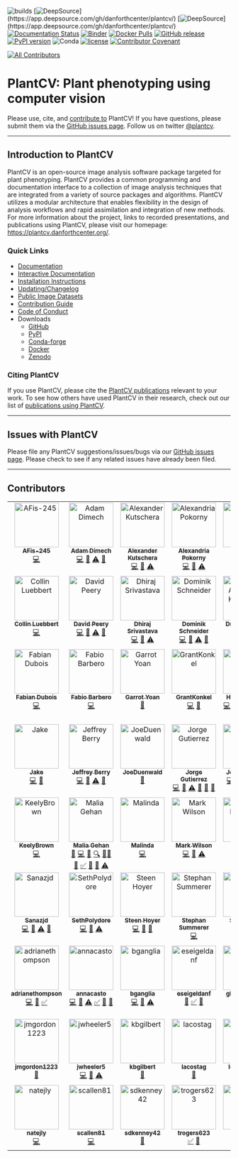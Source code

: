 ![builds](https://github.com/danforthcenter/plantcv/workflows/builds/badge.svg)
[![DeepSource](https://app.deepsource.com/gh/danforthcenter/plantcv.svg/?label=code+coverage&show_trend=true&token=og8rSyKxywOCGkIk8UNiF7B_)](https://app.deepsource.com/gh/danforthcenter/plantcv/)
[![DeepSource](https://app.deepsource.com/gh/danforthcenter/plantcv.svg/?label=active+issues&show_trend=true&token=og8rSyKxywOCGkIk8UNiF7B_)](https://app.deepsource.com/gh/danforthcenter/plantcv/)
[![Documentation Status](https://readthedocs.org/projects/plantcv/badge/?version=stable)](https://plantcv.readthedocs.io/en/stable/?badge=stable)
[![Binder](https://mybinder.org/badge_logo.svg)](https://mybinder.org/v2/gh/danforthcenter/plantcv-binder.git/master?filepath=index.ipynb)
[![Docker Pulls](https://img.shields.io/docker/pulls/danforthcenter/plantcv.svg)](https://hub.docker.com/r/danforthcenter/plantcv/)
[![GitHub release](https://img.shields.io/github/release/danforthcenter/plantcv.svg)](https://github.com/danforthcenter/plantcv/releases)
[![PyPI version](https://badge.fury.io/py/plantcv.svg)](https://badge.fury.io/py/plantcv)
![Conda](https://img.shields.io/conda/v/conda-forge/plantcv)
[![license](https://img.shields.io/github/license/danforthcenter/plantcv.svg)](https://github.com/danforthcenter/plantcv/blob/main/LICENSE)
[![Contributor Covenant](https://img.shields.io/badge/Contributor%20Covenant-2.1-4baaaa.svg)](docs/CODE_OF_CONDUCT.md)
<!-- ALL-CONTRIBUTORS-BADGE:START - Do not remove or modify this section -->
[![All Contributors](https://img.shields.io/badge/all_contributors-63-orange.svg?style=flat-square)](#contributors-)
<!-- ALL-CONTRIBUTORS-BADGE:END -->

# PlantCV: Plant phenotyping using computer vision

Please use, cite, and [contribute to](http://plantcv.readthedocs.io/en/latest/CONTRIBUTING/) PlantCV!
If you have questions, please submit them via the
[GitHub issues page](https://github.com/danforthcenter/plantcv/issues).
Follow us on twitter [@plantcv](https://twitter.com/plantcv).

***

## Introduction to PlantCV

PlantCV is an open-source image analysis software package targeted for plant phenotyping. PlantCV provides a common
programming and documentation interface to a collection of image analysis techniques that are integrated from a variety
of source packages and algorithms. PlantCV utilizes a modular architecture that enables flexibility in the design of
analysis workflows and rapid assimilation and integration of new methods. For more information about the project,
links to recorded presentations, and publications using PlantCV, please visit our homepage: 
<https://plantcv.danforthcenter.org/>.

### Quick Links

* [Documentation](http://plantcv.readthedocs.io/)
* [Interactive Documentation](https://mybinder.org/v2/gh/danforthcenter/plantcv-binder.git/master?filepath=index.ipynb)
* [Installation Instructions](https://plantcv.readthedocs.io/en/stable/installation/)
* [Updating/Changelog](https://plantcv.readthedocs.io/en/stable/updating/)
* [Public Image Datasets](http://plantcv.danforthcenter.org/pages/data.html)
* [Contribution Guide](https://plantcv.readthedocs.io/en/stable/CONTRIBUTING/)
* [Code of Conduct](https://plantcv.readthedocs.io/en/stable/CODE_OF_CONDUCT/)
* Downloads
  * [GitHub](https://github.com/danforthcenter/plantcv)
  * [PyPI](https://pypi.org/project/plantcv/)
  * [Conda-forge](https://anaconda.org/conda-forge/plantcv)
  * [Docker](https://hub.docker.com/r/danforthcenter/plantcv)
  * [Zenodo](https://doi.org/10.5281/zenodo.595522)

### Citing PlantCV

If you use PlantCV, please cite the [PlantCV publications](https://plantcv.danforthcenter.org/#plantcv-publications)
relevant to your work. To see how others have used PlantCV in their research, check out our list of 
[publications using PlantCV](https://plantcv.danforthcenter.org/#publications-using-plantcv).

***

## Issues with PlantCV

Please file any PlantCV suggestions/issues/bugs via our 
[GitHub issues page](https://github.com/danforthcenter/plantcv/issues). Please check to see if any related 
issues have already been filed.

***

## Contributors

<!-- ALL-CONTRIBUTORS-LIST:START - Do not remove or modify this section -->
<!-- prettier-ignore-start -->
<!-- markdownlint-disable -->
<table>
  <tbody>
    <tr>
      <td align="center" valign="top" width="14.28%"><a href="https://github.com/AFis-245"><img src="https://avatars.githubusercontent.com/u/145135602?v=4?s=100" width="100px;" alt="AFis-245"/><br /><sub><b>AFis-245</b></sub></a><br /><a href="https://github.com/danforthcenter/plantcv/commits?author=AFis-245" title="Code">💻</a></td>
      <td align="center" valign="top" width="14.28%"><a href="https://www.adonline.id.au/"><img src="https://avatars.githubusercontent.com/u/5926320?v=4?s=100" width="100px;" alt="Adam Dimech"/><br /><sub><b>Adam Dimech</b></sub></a><br /><a href="https://github.com/danforthcenter/plantcv/commits?author=AdamDimech" title="Code">💻</a> <a href="https://github.com/danforthcenter/plantcv/commits?author=AdamDimech" title="Documentation">📖</a> <a href="https://github.com/danforthcenter/plantcv/commits?author=AdamDimech" title="Tests">⚠️</a> <a href="#ideas-AdamDimech" title="Ideas, Planning, & Feedback">🤔</a></td>
      <td align="center" valign="top" width="14.28%"><a href="https://alexanderkutschera.com/"><img src="https://avatars.githubusercontent.com/u/20026476?v=4?s=100" width="100px;" alt="Alexander Kutschera"/><br /><sub><b>Alexander Kutschera</b></sub></a><br /><a href="https://github.com/danforthcenter/plantcv/commits?author=vektorious" title="Code">💻</a> <a href="https://github.com/danforthcenter/plantcv/commits?author=vektorious" title="Documentation">📖</a> <a href="https://github.com/danforthcenter/plantcv/commits?author=vektorious" title="Tests">⚠️</a></td>
      <td align="center" valign="top" width="14.28%"><a href="https://github.com/aapokor"><img src="https://avatars.githubusercontent.com/u/39534960?v=4?s=100" width="100px;" alt="Alexandria Pokorny"/><br /><sub><b>Alexandria Pokorny</b></sub></a><br /><a href="https://github.com/danforthcenter/plantcv/commits?author=aapokor" title="Code">💻</a> <a href="https://github.com/danforthcenter/plantcv/commits?author=aapokor" title="Documentation">📖</a> <a href="https://github.com/danforthcenter/plantcv/commits?author=aapokor" title="Tests">⚠️</a></td>
      <td align="center" valign="top" width="14.28%"><a href="https://github.com/AzlinII"><img src="https://avatars.githubusercontent.com/u/15007726?v=4?s=100" width="100px;" alt="Andy Lin"/><br /><sub><b>Andy Lin</b></sub></a><br /><a href="https://github.com/danforthcenter/plantcv/commits?author=AzlinII" title="Code">💻</a></td>
      <td align="center" valign="top" width="14.28%"><a href="http://calizarr.github.io/resume"><img src="https://avatars.githubusercontent.com/u/3262069?v=4?s=100" width="100px;" alt="Cesar Lizarraga"/><br /><sub><b>Cesar Lizarraga</b></sub></a><br /><a href="https://github.com/danforthcenter/plantcv/commits?author=calizarr" title="Code">💻</a> <a href="https://github.com/danforthcenter/plantcv/commits?author=calizarr" title="Documentation">📖</a> <a href="https://github.com/danforthcenter/plantcv/commits?author=calizarr" title="Tests">⚠️</a></td>
      <td align="center" valign="top" width="14.28%"><a href="https://github.com/clhendrikse"><img src="https://avatars.githubusercontent.com/u/70405404?v=4?s=100" width="100px;" alt="Chloe Hendrikse"/><br /><sub><b>Chloe Hendrikse</b></sub></a><br /><a href="#tutorial-clhendrikse" title="Tutorials">✅</a> <a href="https://github.com/danforthcenter/plantcv/commits?author=clhendrikse" title="Documentation">📖</a></td>
    </tr>
    <tr>
      <td align="center" valign="top" width="14.28%"><a href="https://github.com/cluebbert"><img src="https://avatars.githubusercontent.com/u/47461392?v=4?s=100" width="100px;" alt="Collin Luebbert"/><br /><sub><b>Collin Luebbert</b></sub></a><br /><a href="https://github.com/danforthcenter/plantcv/commits?author=cluebbert" title="Code">💻</a></td>
      <td align="center" valign="top" width="14.28%"><a href="https://www.linkedin.com/in/david-peery-344882126/"><img src="https://avatars.githubusercontent.com/u/63679152?v=4?s=100" width="100px;" alt="David Peery"/><br /><sub><b>David Peery</b></sub></a><br /><a href="https://github.com/danforthcenter/plantcv/commits?author=jdavidpeery" title="Code">💻</a> <a href="https://github.com/danforthcenter/plantcv/commits?author=jdavidpeery" title="Documentation">📖</a> <a href="https://github.com/danforthcenter/plantcv/commits?author=jdavidpeery" title="Tests">⚠️</a> <a href="#ideas-jdavidpeery" title="Ideas, Planning, & Feedback">🤔</a></td>
      <td align="center" valign="top" width="14.28%"><a href="https://github.com/dhiraj-ms"><img src="https://avatars.githubusercontent.com/u/39856917?v=4?s=100" width="100px;" alt="Dhiraj Srivastava"/><br /><sub><b>Dhiraj Srivastava</b></sub></a><br /><a href="https://github.com/danforthcenter/plantcv/commits?author=dhiraj-ms" title="Code">💻</a> <a href="https://github.com/danforthcenter/plantcv/commits?author=dhiraj-ms" title="Documentation">📖</a> <a href="https://github.com/danforthcenter/plantcv/commits?author=dhiraj-ms" title="Tests">⚠️</a></td>
      <td align="center" valign="top" width="14.28%"><a href="https://data-folks.masto.host/@dschneiderch"><img src="https://avatars.githubusercontent.com/u/7461221?v=4?s=100" width="100px;" alt="Dominik Schneider"/><br /><sub><b>Dominik Schneider</b></sub></a><br /><a href="https://github.com/danforthcenter/plantcv/commits?author=dschneiderch" title="Code">💻</a> <a href="https://github.com/danforthcenter/plantcv/commits?author=dschneiderch" title="Documentation">📖</a> <a href="https://github.com/danforthcenter/plantcv/commits?author=dschneiderch" title="Tests">⚠️</a> <a href="#ideas-dschneiderch" title="Ideas, Planning, & Feedback">🤔</a></td>
      <td align="center" valign="top" width="14.28%"><a href="https://rayngrowingsystems.com/"><img src="https://avatars.githubusercontent.com/u/129968640?v=4?s=100" width="100px;" alt="Dr. Alexander Kutschera"/><br /><sub><b>Dr. Alexander Kutschera</b></sub></a><br /><a href="https://github.com/danforthcenter/plantcv/commits?author=rayn-alex" title="Code">💻</a> <a href="https://github.com/danforthcenter/plantcv/issues?q=author%3Arayn-alex" title="Bug reports">🐛</a> <a href="#question-rayn-alex" title="Answering Questions">💬</a></td>
      <td align="center" valign="top" width="14.28%"><a href="https://github.com/emmanuel-ferdman"><img src="https://avatars.githubusercontent.com/u/35470921?v=4?s=100" width="100px;" alt="Emmanuel Ferdman"/><br /><sub><b>Emmanuel Ferdman</b></sub></a><br /><a href="https://github.com/danforthcenter/plantcv/issues?q=author%3Aemmanuel-ferdman" title="Bug reports">🐛</a> <a href="https://github.com/danforthcenter/plantcv/commits?author=emmanuel-ferdman" title="Documentation">📖</a></td>
      <td align="center" valign="top" width="14.28%"><a href="https://github.com/ic"><img src="https://avatars.githubusercontent.com/u/64160?v=4?s=100" width="100px;" alt="Eric Platon"/><br /><sub><b>Eric Platon</b></sub></a><br /><a href="https://github.com/danforthcenter/plantcv/commits?author=ic" title="Code">💻</a> <a href="https://github.com/danforthcenter/plantcv/commits?author=ic" title="Documentation">📖</a> <a href="https://github.com/danforthcenter/plantcv/commits?author=ic" title="Tests">⚠️</a></td>
    </tr>
    <tr>
      <td align="center" valign="top" width="14.28%"><a href="https://www.datamaplab.com"><img src="https://avatars.githubusercontent.com/u/2442821?v=4?s=100" width="100px;" alt="Fabian Dubois"/><br /><sub><b>Fabian Dubois</b></sub></a><br /><a href="https://github.com/danforthcenter/plantcv/commits?author=fabid" title="Code">💻</a></td>
      <td align="center" valign="top" width="14.28%"><a href="https://fabiobarbero.eu"><img src="https://avatars.githubusercontent.com/u/20724986?v=4?s=100" width="100px;" alt="Fabio Barbero"/><br /><sub><b>Fabio Barbero</b></sub></a><br /><a href="https://github.com/danforthcenter/plantcv/commits?author=fbarbe00" title="Code">💻</a></td>
      <td align="center" valign="top" width="14.28%"><a href="https://github.com/ygarrot"><img src="https://avatars.githubusercontent.com/u/33935239?v=4?s=100" width="100px;" alt="Garrot Yoan"/><br /><sub><b>Garrot Yoan</b></sub></a><br /><a href="https://github.com/danforthcenter/plantcv/commits?author=ygarrot" title="Documentation">📖</a></td>
      <td align="center" valign="top" width="14.28%"><a href="https://github.com/GrantKonkel"><img src="https://avatars.githubusercontent.com/u/78433847?v=4?s=100" width="100px;" alt="GrantKonkel"/><br /><sub><b>GrantKonkel</b></sub></a><br /><a href="https://github.com/danforthcenter/plantcv/commits?author=GrantKonkel" title="Code">💻</a> <a href="https://github.com/danforthcenter/plantcv/commits?author=GrantKonkel" title="Documentation">📖</a></td>
      <td align="center" valign="top" width="14.28%"><a href="https://github.com/HaleySchuhl"><img src="https://avatars.githubusercontent.com/u/44006936?v=4?s=100" width="100px;" alt="Haley Schuhl"/><br /><sub><b>Haley Schuhl</b></sub></a><br /><a href="https://github.com/danforthcenter/plantcv/commits?author=HaleySchuhl" title="Code">💻</a> <a href="https://github.com/danforthcenter/plantcv/commits?author=HaleySchuhl" title="Documentation">📖</a> <a href="#maintenance-HaleySchuhl" title="Maintenance">🚧</a> <a href="#tutorial-HaleySchuhl" title="Tutorials">✅</a> <a href="https://github.com/danforthcenter/plantcv/commits?author=HaleySchuhl" title="Tests">⚠️</a> <a href="#talk-HaleySchuhl" title="Talks">📢</a> <a href="#ideas-HaleySchuhl" title="Ideas, Planning, & Feedback">🤔</a> <a href="#question-HaleySchuhl" title="Answering Questions">💬</a></td>
      <td align="center" valign="top" width="14.28%"><a href="https://github.com/hkmanching"><img src="https://avatars.githubusercontent.com/u/8751385?v=4?s=100" width="100px;" alt="Heather Manching"/><br /><sub><b>Heather Manching</b></sub></a><br /><a href="https://github.com/danforthcenter/plantcv/issues?q=author%3Ahkmanching" title="Bug reports">🐛</a></td>
      <td align="center" valign="top" width="14.28%"><a href="https://github.com/DannieSheng"><img src="https://avatars.githubusercontent.com/u/28633120?v=4?s=100" width="100px;" alt="Hudanyun Sheng"/><br /><sub><b>Hudanyun Sheng</b></sub></a><br /><a href="https://github.com/danforthcenter/plantcv/commits?author=DannieSheng" title="Code">💻</a> <a href="https://github.com/danforthcenter/plantcv/commits?author=DannieSheng" title="Documentation">📖</a> <a href="https://github.com/danforthcenter/plantcv/commits?author=DannieSheng" title="Tests">⚠️</a> <a href="#ideas-DannieSheng" title="Ideas, Planning, & Feedback">🤔</a></td>
    </tr>
    <tr>
      <td align="center" valign="top" width="14.28%"><a href="https://jakejasper.xyz"><img src="https://avatars.githubusercontent.com/u/35571955?v=4?s=100" width="100px;" alt="Jake"/><br /><sub><b>Jake</b></sub></a><br /><a href="https://github.com/danforthcenter/plantcv/commits?author=Jake-Jasper" title="Code">💻</a> <a href="https://github.com/danforthcenter/plantcv/commits?author=Jake-Jasper" title="Documentation">📖</a></td>
      <td align="center" valign="top" width="14.28%"><a href="https://github.com/jberry47"><img src="https://avatars.githubusercontent.com/u/20114985?v=4?s=100" width="100px;" alt="Jeffrey Berry"/><br /><sub><b>Jeffrey Berry</b></sub></a><br /><a href="https://github.com/danforthcenter/plantcv/commits?author=jberry47" title="Code">💻</a> <a href="https://github.com/danforthcenter/plantcv/commits?author=jberry47" title="Documentation">📖</a> <a href="https://github.com/danforthcenter/plantcv/commits?author=jberry47" title="Tests">⚠️</a> <a href="#ideas-jberry47" title="Ideas, Planning, & Feedback">🤔</a></td>
      <td align="center" valign="top" width="14.28%"><a href="https://github.com/JoeDuenwald"><img src="https://avatars.githubusercontent.com/u/101900627?v=4?s=100" width="100px;" alt="JoeDuenwald"/><br /><sub><b>JoeDuenwald</b></sub></a><br /><a href="https://github.com/danforthcenter/plantcv/commits?author=JoeDuenwald" title="Documentation">📖</a></td>
      <td align="center" valign="top" width="14.28%"><a href="https://sites.google.com/view/jorge-gutierrezor/home"><img src="https://avatars.githubusercontent.com/u/26798565?v=4?s=100" width="100px;" alt="Jorge Gutierrez"/><br /><sub><b>Jorge Gutierrez</b></sub></a><br /><a href="https://github.com/danforthcenter/plantcv/commits?author=JorgeGtz" title="Code">💻</a> <a href="https://github.com/danforthcenter/plantcv/commits?author=JorgeGtz" title="Documentation">📖</a> <a href="https://github.com/danforthcenter/plantcv/commits?author=JorgeGtz" title="Tests">⚠️</a> <a href="#talk-JorgeGtz" title="Talks">📢</a> <a href="#ideas-JorgeGtz" title="Ideas, Planning, & Feedback">🤔</a> <a href="#question-JorgeGtz" title="Answering Questions">💬</a></td>
      <td align="center" valign="top" width="14.28%"><a href="https://github.com/joshqsumner"><img src="https://avatars.githubusercontent.com/u/51797700?v=4?s=100" width="100px;" alt="Josh Sumner"/><br /><sub><b>Josh Sumner</b></sub></a><br /><a href="https://github.com/danforthcenter/plantcv/commits?author=joshqsumner" title="Code">💻</a> <a href="https://github.com/danforthcenter/plantcv/commits?author=joshqsumner" title="Documentation">📖</a> <a href="https://github.com/danforthcenter/plantcv/commits?author=joshqsumner" title="Tests">⚠️</a> <a href="#tutorial-joshqsumner" title="Tutorials">✅</a> <a href="#ideas-joshqsumner" title="Ideas, Planning, & Feedback">🤔</a></td>
      <td align="center" valign="top" width="14.28%"><a href="https://github.com/kaitlynrying"><img src="https://avatars.githubusercontent.com/u/156353832?v=4?s=100" width="100px;" alt="Kaitlyn Ying"/><br /><sub><b>Kaitlyn Ying</b></sub></a><br /><a href="https://github.com/danforthcenter/plantcv/commits?author=kaitlynrying" title="Code">💻</a></td>
      <td align="center" valign="top" width="14.28%"><a href="https://www.danforthcenter.org/our-work/core-facilities/phenotyping/"><img src="https://avatars.githubusercontent.com/u/58490237?v=4?s=100" width="100px;" alt="Katie Murphy"/><br /><sub><b>Katie Murphy</b></sub></a><br /><a href="https://github.com/danforthcenter/plantcv/commits?author=kmurphy61" title="Documentation">📖</a> <a href="#tutorial-kmurphy61" title="Tutorials">✅</a> <a href="#talk-kmurphy61" title="Talks">📢</a> <a href="#ideas-kmurphy61" title="Ideas, Planning, & Feedback">🤔</a> <a href="#promotion-kmurphy61" title="Promotion">📣</a></td>
    </tr>
    <tr>
      <td align="center" valign="top" width="14.28%"><a href="https://github.com/k034b363"><img src="https://avatars.githubusercontent.com/u/156026125?v=4?s=100" width="100px;" alt="KeelyBrown"/><br /><sub><b>KeelyBrown</b></sub></a><br /><a href="https://github.com/danforthcenter/plantcv/commits?author=k034b363" title="Code">💻</a></td>
      <td align="center" valign="top" width="14.28%"><a href="http://gehan-lab.org"><img src="https://avatars.githubusercontent.com/u/6978303?v=4?s=100" width="100px;" alt="Malia Gehan"/><br /><sub><b>Malia Gehan</b></sub></a><br /><a href="#projectManagement-maliagehan" title="Project Management">📆</a> <a href="https://github.com/danforthcenter/plantcv/commits?author=maliagehan" title="Code">💻</a> <a href="https://github.com/danforthcenter/plantcv/commits?author=maliagehan" title="Documentation">📖</a> <a href="#fundingFinding-maliagehan" title="Funding Finding">🔍</a> <a href="#mentoring-maliagehan" title="Mentoring">🧑‍🏫</a> <a href="#talk-maliagehan" title="Talks">📢</a> <a href="#tutorial-maliagehan" title="Tutorials">✅</a> <a href="#ideas-maliagehan" title="Ideas, Planning, & Feedback">🤔</a> <a href="#question-maliagehan" title="Answering Questions">💬</a> <a href="https://github.com/danforthcenter/plantcv/commits?author=maliagehan" title="Tests">⚠️</a></td>
      <td align="center" valign="top" width="14.28%"><a href="https://github.com/maldil"><img src="https://avatars.githubusercontent.com/u/20140049?v=4?s=100" width="100px;" alt="Malinda"/><br /><sub><b>Malinda</b></sub></a><br /><a href="https://github.com/danforthcenter/plantcv/commits?author=maldil" title="Code">💻</a></td>
      <td align="center" valign="top" width="14.28%"><a href="https://github.com/afinit"><img src="https://avatars.githubusercontent.com/u/6353304?v=4?s=100" width="100px;" alt="Mark Wilson"/><br /><sub><b>Mark Wilson</b></sub></a><br /><a href="https://github.com/danforthcenter/plantcv/commits?author=afinit" title="Code">💻</a> <a href="https://github.com/danforthcenter/plantcv/commits?author=afinit" title="Documentation">📖</a> <a href="https://github.com/danforthcenter/plantcv/commits?author=afinit" title="Tests">⚠️</a></td>
      <td align="center" valign="top" width="14.28%"><a href="https://github.com/mlohbihler"><img src="https://avatars.githubusercontent.com/u/1182059?v=4?s=100" width="100px;" alt="Matthew Lohbihler"/><br /><sub><b>Matthew Lohbihler</b></sub></a><br /><a href="https://github.com/danforthcenter/plantcv/issues?q=author%3Amlohbihler" title="Bug reports">🐛</a> <a href="https://github.com/danforthcenter/plantcv/commits?author=mlohbihler" title="Documentation">📖</a></td>
      <td align="center" valign="top" width="14.28%"><a href="https://github.com/maxjfeldman"><img src="https://avatars.githubusercontent.com/u/6977566?v=4?s=100" width="100px;" alt="Max"/><br /><sub><b>Max</b></sub></a><br /><a href="https://github.com/danforthcenter/plantcv/commits?author=maxjfeldman" title="Code">💻</a> <a href="https://github.com/danforthcenter/plantcv/commits?author=maxjfeldman" title="Documentation">📖</a> <a href="#ideas-maxjfeldman" title="Ideas, Planning, & Feedback">🤔</a></td>
      <td align="center" valign="top" width="14.28%"><a href="http://danforthcenter.org"><img src="https://avatars.githubusercontent.com/u/6233508?v=4?s=100" width="100px;" alt="Noah Fahlgren"/><br /><sub><b>Noah Fahlgren</b></sub></a><br /><a href="#projectManagement-nfahlgren" title="Project Management">📆</a> <a href="https://github.com/danforthcenter/plantcv/commits?author=nfahlgren" title="Code">💻</a> <a href="https://github.com/danforthcenter/plantcv/commits?author=nfahlgren" title="Documentation">📖</a> <a href="https://github.com/danforthcenter/plantcv/commits?author=nfahlgren" title="Tests">⚠️</a> <a href="#fundingFinding-nfahlgren" title="Funding Finding">🔍</a> <a href="#mentoring-nfahlgren" title="Mentoring">🧑‍🏫</a> <a href="#talk-nfahlgren" title="Talks">📢</a> <a href="#tutorial-nfahlgren" title="Tutorials">✅</a> <a href="#ideas-nfahlgren" title="Ideas, Planning, & Feedback">🤔</a> <a href="#question-nfahlgren" title="Answering Questions">💬</a></td>
    </tr>
    <tr>
      <td align="center" valign="top" width="14.28%"><a href="https://github.com/Sanazjd"><img src="https://avatars.githubusercontent.com/u/40071989?v=4?s=100" width="100px;" alt="Sanazjd"/><br /><sub><b>Sanazjd</b></sub></a><br /><a href="https://github.com/danforthcenter/plantcv/commits?author=Sanazjd" title="Code">💻</a> <a href="https://github.com/danforthcenter/plantcv/commits?author=Sanazjd" title="Documentation">📖</a> <a href="https://github.com/danforthcenter/plantcv/commits?author=Sanazjd" title="Tests">⚠️</a> <a href="#ideas-Sanazjd" title="Ideas, Planning, & Feedback">🤔</a></td>
      <td align="center" valign="top" width="14.28%"><a href="https://github.com/SethPolydore"><img src="https://avatars.githubusercontent.com/u/65034463?v=4?s=100" width="100px;" alt="SethPolydore"/><br /><sub><b>SethPolydore</b></sub></a><br /><a href="https://github.com/danforthcenter/plantcv/commits?author=SethPolydore" title="Code">💻</a> <a href="https://github.com/danforthcenter/plantcv/commits?author=SethPolydore" title="Documentation">📖</a> <a href="https://github.com/danforthcenter/plantcv/commits?author=SethPolydore" title="Tests">⚠️</a></td>
      <td align="center" valign="top" width="14.28%"><a href="https://orcid.org/0000-0002-1338-8900"><img src="https://avatars.githubusercontent.com/u/2046665?v=4?s=100" width="100px;" alt="Steen Hoyer"/><br /><sub><b>Steen Hoyer</b></sub></a><br /><a href="https://github.com/danforthcenter/plantcv/commits?author=jshoyer" title="Code">💻</a> <a href="https://github.com/danforthcenter/plantcv/commits?author=jshoyer" title="Documentation">📖</a> <a href="#ideas-jshoyer" title="Ideas, Planning, & Feedback">🤔</a></td>
      <td align="center" valign="top" width="14.28%"><a href="https://github.com/stiphyMT"><img src="https://avatars.githubusercontent.com/u/15986230?v=4?s=100" width="100px;" alt="Stephan Summerer"/><br /><sub><b>Stephan Summerer</b></sub></a><br /><a href="https://github.com/danforthcenter/plantcv/commits?author=stiphyMT" title="Code">💻</a></td>
      <td align="center" valign="top" width="14.28%"><a href="https://github.com/stevenhwu"><img src="https://avatars.githubusercontent.com/u/1005078?v=4?s=100" width="100px;" alt="Steven Wu"/><br /><sub><b>Steven Wu</b></sub></a><br /><a href="https://github.com/danforthcenter/plantcv/commits?author=stevenhwu" title="Code">💻</a></td>
      <td align="center" valign="top" width="14.28%"><a href="https://github.com/Stylopidae1793"><img src="https://avatars.githubusercontent.com/u/128506162?v=4?s=100" width="100px;" alt="Stylopidae1793"/><br /><sub><b>Stylopidae1793</b></sub></a><br /><a href="https://github.com/danforthcenter/plantcv/commits?author=Stylopidae1793" title="Documentation">📖</a></td>
      <td align="center" valign="top" width="14.28%"><a href="https://tj-schultz.github.io/"><img src="https://avatars.githubusercontent.com/u/73593696?v=4?s=100" width="100px;" alt="TJ Schultz"/><br /><sub><b>TJ Schultz</b></sub></a><br /><a href="https://github.com/danforthcenter/plantcv/commits?author=tj-schultz" title="Code">💻</a> <a href="https://github.com/danforthcenter/plantcv/issues?q=author%3Atj-schultz" title="Bug reports">🐛</a></td>
    </tr>
    <tr>
      <td align="center" valign="top" width="14.28%"><a href="https://github.com/adrianethompson"><img src="https://avatars.githubusercontent.com/u/85243018?v=4?s=100" width="100px;" alt="adrianethompson"/><br /><sub><b>adrianethompson</b></sub></a><br /><a href="https://github.com/danforthcenter/plantcv/commits?author=adrianethompson" title="Code">💻</a> <a href="https://github.com/danforthcenter/plantcv/commits?author=adrianethompson" title="Documentation">📖</a> <a href="#tutorial-adrianethompson" title="Tutorials">✅</a></td>
      <td align="center" valign="top" width="14.28%"><a href="https://github.com/annacasto"><img src="https://avatars.githubusercontent.com/u/61164490?v=4?s=100" width="100px;" alt="annacasto"/><br /><sub><b>annacasto</b></sub></a><br /><a href="https://github.com/danforthcenter/plantcv/commits?author=annacasto" title="Code">💻</a> <a href="https://github.com/danforthcenter/plantcv/commits?author=annacasto" title="Documentation">📖</a> <a href="https://github.com/danforthcenter/plantcv/commits?author=annacasto" title="Tests">⚠️</a> <a href="#tutorial-annacasto" title="Tutorials">✅</a> <a href="#talk-annacasto" title="Talks">📢</a> <a href="#ideas-annacasto" title="Ideas, Planning, & Feedback">🤔</a></td>
      <td align="center" valign="top" width="14.28%"><a href="https://github.com/bganglia"><img src="https://avatars.githubusercontent.com/u/48276939?v=4?s=100" width="100px;" alt="bganglia"/><br /><sub><b>bganglia</b></sub></a><br /><a href="https://github.com/danforthcenter/plantcv/commits?author=bganglia" title="Code">💻</a> <a href="https://github.com/danforthcenter/plantcv/commits?author=bganglia" title="Documentation">📖</a> <a href="https://github.com/danforthcenter/plantcv/commits?author=bganglia" title="Tests">⚠️</a></td>
      <td align="center" valign="top" width="14.28%"><a href="https://github.com/eseigeldanf"><img src="https://avatars.githubusercontent.com/u/195968072?v=4?s=100" width="100px;" alt="eseigeldanf"/><br /><sub><b>eseigeldanf</b></sub></a><br /><a href="https://github.com/danforthcenter/plantcv/issues?q=author%3Aeseigeldanf" title="Bug reports">🐛</a> <a href="#tutorial-eseigeldanf" title="Tutorials">✅</a> <a href="https://github.com/danforthcenter/plantcv/commits?author=eseigeldanf" title="Documentation">📖</a></td>
      <td align="center" valign="top" width="14.28%"><a href="https://github.com/ghernandez-57"><img src="https://avatars.githubusercontent.com/u/170016226?v=4?s=100" width="100px;" alt="ghernandez-57"/><br /><sub><b>ghernandez-57</b></sub></a><br /><a href="https://github.com/danforthcenter/plantcv/commits?author=ghernandez-57" title="Code">💻</a> <a href="https://github.com/danforthcenter/plantcv/commits?author=ghernandez-57" title="Documentation">📖</a></td>
      <td align="center" valign="top" width="14.28%"><a href="https://github.com/jbraley1107"><img src="https://avatars.githubusercontent.com/u/186077704?v=4?s=100" width="100px;" alt="jbraley1107"/><br /><sub><b>jbraley1107</b></sub></a><br /><a href="https://github.com/danforthcenter/plantcv/pulls?q=is%3Apr+reviewed-by%3Ajbraley1107" title="Reviewed Pull Requests">👀</a> <a href="#userTesting-jbraley1107" title="User Testing">📓</a> <a href="https://github.com/danforthcenter/plantcv/issues?q=author%3Ajbraley1107" title="Bug reports">🐛</a></td>
      <td align="center" valign="top" width="14.28%"><a href="https://github.com/jgerardhodge"><img src="https://avatars.githubusercontent.com/u/11335765?v=4?s=100" width="100px;" alt="jgerardhodge"/><br /><sub><b>jgerardhodge</b></sub></a><br /><a href="https://github.com/danforthcenter/plantcv/commits?author=jgerardhodge" title="Code">💻</a> <a href="https://github.com/danforthcenter/plantcv/commits?author=jgerardhodge" title="Documentation">📖</a> <a href="https://github.com/danforthcenter/plantcv/commits?author=jgerardhodge" title="Tests">⚠️</a></td>
    </tr>
    <tr>
      <td align="center" valign="top" width="14.28%"><a href="https://github.com/jmgordon1223"><img src="https://avatars.githubusercontent.com/u/128613726?v=4?s=100" width="100px;" alt="jmgordon1223"/><br /><sub><b>jmgordon1223</b></sub></a><br /><a href="https://github.com/danforthcenter/plantcv/commits?author=jmgordon1223" title="Documentation">📖</a></td>
      <td align="center" valign="top" width="14.28%"><a href="https://github.com/jwheeler5"><img src="https://avatars.githubusercontent.com/u/86489506?v=4?s=100" width="100px;" alt="jwheeler5"/><br /><sub><b>jwheeler5</b></sub></a><br /><a href="https://github.com/danforthcenter/plantcv/commits?author=jwheeler5" title="Code">💻</a> <a href="https://github.com/danforthcenter/plantcv/commits?author=jwheeler5" title="Documentation">📖</a> <a href="https://github.com/danforthcenter/plantcv/commits?author=jwheeler5" title="Tests">⚠️</a></td>
      <td align="center" valign="top" width="14.28%"><a href="https://github.com/kbgilbert"><img src="https://avatars.githubusercontent.com/u/13541110?v=4?s=100" width="100px;" alt="kbgilbert"/><br /><sub><b>kbgilbert</b></sub></a><br /><a href="#design-kbgilbert" title="Design">🎨</a></td>
      <td align="center" valign="top" width="14.28%"><a href="https://github.com/lacostag"><img src="https://avatars.githubusercontent.com/u/72940710?v=4?s=100" width="100px;" alt="lacostag"/><br /><sub><b>lacostag</b></sub></a><br /><a href="https://github.com/danforthcenter/plantcv/commits?author=lacostag" title="Documentation">📖</a></td>
      <td align="center" valign="top" width="14.28%"><a href="https://github.com/lchavez037"><img src="https://avatars.githubusercontent.com/u/18586794?v=4?s=100" width="100px;" alt="lchavez037"/><br /><sub><b>lchavez037</b></sub></a><br /><a href="https://github.com/danforthcenter/plantcv/commits?author=lchavez037" title="Documentation">📖</a></td>
      <td align="center" valign="top" width="14.28%"><a href="https://github.com/leowlima"><img src="https://avatars.githubusercontent.com/u/123584304?v=4?s=100" width="100px;" alt="leowlima"/><br /><sub><b>leowlima</b></sub></a><br /><a href="https://github.com/danforthcenter/plantcv/commits?author=leowlima" title="Documentation">📖</a></td>
      <td align="center" valign="top" width="14.28%"><a href="https://github.com/mtwatso2-eng"><img src="https://avatars.githubusercontent.com/u/55025422?v=4?s=100" width="100px;" alt="mtwatso2-eng"/><br /><sub><b>mtwatso2-eng</b></sub></a><br /><a href="https://github.com/danforthcenter/plantcv/commits?author=mtwatso2-eng" title="Code">💻</a></td>
    </tr>
    <tr>
      <td align="center" valign="top" width="14.28%"><a href="https://github.com/natejly"><img src="https://avatars.githubusercontent.com/u/141955513?v=4?s=100" width="100px;" alt="natejly"/><br /><sub><b>natejly</b></sub></a><br /><a href="https://github.com/danforthcenter/plantcv/commits?author=natejly" title="Code">💻</a></td>
      <td align="center" valign="top" width="14.28%"><a href="https://github.com/scallen81"><img src="https://avatars.githubusercontent.com/u/21960021?v=4?s=100" width="100px;" alt="scallen81"/><br /><sub><b>scallen81</b></sub></a><br /><a href="https://github.com/danforthcenter/plantcv/commits?author=scallen81" title="Code">💻</a></td>
      <td align="center" valign="top" width="14.28%"><a href="https://github.com/sdkenney42"><img src="https://avatars.githubusercontent.com/u/128510721?v=4?s=100" width="100px;" alt="sdkenney42"/><br /><sub><b>sdkenney42</b></sub></a><br /><a href="https://github.com/danforthcenter/plantcv/commits?author=sdkenney42" title="Documentation">📖</a></td>
      <td align="center" valign="top" width="14.28%"><a href="https://github.com/trogers623"><img src="https://avatars.githubusercontent.com/u/195968055?v=4?s=100" width="100px;" alt="trogers623"/><br /><sub><b>trogers623</b></sub></a><br /><a href="#tutorial-trogers623" title="Tutorials">✅</a> <a href="https://github.com/danforthcenter/plantcv/commits?author=trogers623" title="Documentation">📖</a></td>
      <td align="center" valign="top" width="14.28%"><a href="https://github.com/typelogic"><img src="https://avatars.githubusercontent.com/u/45341970?v=4?s=100" width="100px;" alt="typelogic"/><br /><sub><b>typelogic</b></sub></a><br /><a href="https://github.com/danforthcenter/plantcv/commits?author=typelogic" title="Code">💻</a></td>
      <td align="center" valign="top" width="14.28%"><a href="https://github.com/wurDevTim"><img src="https://avatars.githubusercontent.com/u/81219429?v=4?s=100" width="100px;" alt="wurDevTim"/><br /><sub><b>wurDevTim</b></sub></a><br /><a href="https://github.com/danforthcenter/plantcv/commits?author=wurDevTim" title="Code">💻</a> <a href="https://github.com/danforthcenter/plantcv/commits?author=wurDevTim" title="Documentation">📖</a> <a href="https://github.com/danforthcenter/plantcv/commits?author=wurDevTim" title="Tests">⚠️</a></td>
      <td align="center" valign="top" width="14.28%"><a href="https://github.com/zeeuqsze"><img src="https://avatars.githubusercontent.com/u/107494588?v=4?s=100" width="100px;" alt="zeeuqsze"/><br /><sub><b>zeeuqsze</b></sub></a><br /><a href="https://github.com/danforthcenter/plantcv/commits?author=zeeuqsze" title="Documentation">📖</a> <a href="#tutorial-zeeuqsze" title="Tutorials">✅</a> <a href="#talk-zeeuqsze" title="Talks">📢</a> <a href="#mentoring-zeeuqsze" title="Mentoring">🧑‍🏫</a></td>
    </tr>
  </tbody>
</table>

<!-- markdownlint-restore -->
<!-- prettier-ignore-end -->

<!-- ALL-CONTRIBUTORS-LIST:END -->
<!-- prettier-ignore-start -->
<!-- markdownlint-disable -->

<!-- markdownlint-restore -->
<!-- prettier-ignore-end -->

<!-- ALL-CONTRIBUTORS-LIST:END -->
